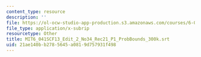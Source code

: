 ```yaml
---
content_type: resource
description: ''
file: https://ol-ocw-studio-app-production.s3.amazonaws.com/courses/6-041sc-probabilistic-systems-analysis-and-applied-probability-fall-2013/21ae140bb2785645a0819d757931f498_MIT6_041SCF13_Edit_2_No34_Rec21_P1_ProbBounds_300k.vtt
file_type: application/x-subrip
resourcetype: Other
title: MIT6_041SCF13_Edit_2_No34_Rec21_P1_ProbBounds_300k.srt
uid: 21ae140b-b278-5645-a081-9d757931f498
---
```

